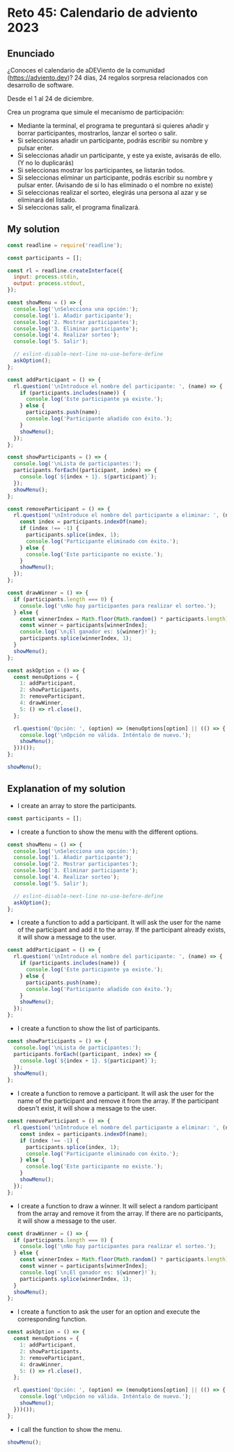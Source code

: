 # Reto 45: Calendario de adviento 2023

## Enunciado

¿Conoces el calendario de aDEViento de la comunidad (https://adviento.dev)?
24 días, 24 regalos sorpresa relacionados con desarrollo de software.

Desde el 1 al 24 de diciembre.

Crea un programa que simule el mecanismo de participación:
- Mediante la terminal, el programa te preguntará si quieres añadir y borrar participantes, mostrarlos, lanzar el sorteo o salir.
- Si seleccionas añadir un participante, podrás escribir su nombre y pulsar enter.
- Si seleccionas añadir un participante, y este ya existe, avisarás de ello. (Y no lo duplicarás)
- Si seleccionas mostrar los participantes, se listarán todos.
- Si seleccionas eliminar un participante, podrás escribir su nombre y pulsar enter. (Avisando de si lo has eliminado o el nombre no existe)
- Si seleccionas realizar el sorteo, elegirás una persona al azar y se eliminará del listado.
- Si seleccionas salir, el programa finalizará.

## My solution

```js
const readline = require('readline');

const participants = [];

const rl = readline.createInterface({
  input: process.stdin,
  output: process.stdout,
});

const showMenu = () => {
  console.log('\nSelecciona una opción:');
  console.log('1. Añadir participante');
  console.log('2. Mostrar participantes');
  console.log('3. Eliminar participante');
  console.log('4. Realizar sorteo');
  console.log('5. Salir');

  // eslint-disable-next-line no-use-before-define
  askOption();
};

const addParticipant = () => {
  rl.question('\nIntroduce el nombre del participante: ', (name) => {
    if (participants.includes(name)) {
      console.log('Este participante ya existe.');
    } else {
      participants.push(name);
      console.log('Participante añadido con éxito.');
    }
    showMenu();
  });
};

const showParticipants = () => {
  console.log('\nLista de participantes:');
  participants.forEach((participant, index) => {
    console.log(`${index + 1}. ${participant}`);
  });
  showMenu();
};

const removeParticipant = () => {
  rl.question('\nIntroduce el nombre del participante a eliminar: ', (name) => {
    const index = participants.indexOf(name);
    if (index !== -1) {
      participants.splice(index, 1);
      console.log('Participante eliminado con éxito.');
    } else {
      console.log('Este participante no existe.');
    }
    showMenu();
  });
};

const drawWinner = () => {
  if (participants.length === 0) {
    console.log('\nNo hay participantes para realizar el sorteo.');
  } else {
    const winnerIndex = Math.floor(Math.random() * participants.length);
    const winner = participants[winnerIndex];
    console.log(`\n¡El ganador es: ${winner}!`);
    participants.splice(winnerIndex, 1);
  }
  showMenu();
};

const askOption = () => {
  const menuOptions = {
    1: addParticipant,
    2: showParticipants,
    3: removeParticipant,
    4: drawWinner,
    5: () => rl.close(),
  };

  rl.question('Opción: ', (option) => (menuOptions[option] || (() => {
    console.log('\nOpción no válida. Inténtalo de nuevo.');
    showMenu();
  }))());
};

showMenu();

```

## Explanation of my solution

- I create an array to store the participants.

```js
const participants = [];
```

- I create a function to show the menu with the different options.

```js
const showMenu = () => {
  console.log('\nSelecciona una opción:');
  console.log('1. Añadir participante');
  console.log('2. Mostrar participantes');
  console.log('3. Eliminar participante');
  console.log('4. Realizar sorteo');
  console.log('5. Salir');

  // eslint-disable-next-line no-use-before-define
  askOption();
};
```

- I create a function to add a participant. It will ask the user for the name of the participant and add it to the array. If the participant already exists, it will show a message to the user.

```js
const addParticipant = () => {
  rl.question('\nIntroduce el nombre del participante: ', (name) => {
    if (participants.includes(name)) {
      console.log('Este participante ya existe.');
    } else {
      participants.push(name);
      console.log('Participante añadido con éxito.');
    }
    showMenu();
  });
};
```

- I create a function to show the list of participants.

```js
const showParticipants = () => {
  console.log('\nLista de participantes:');
  participants.forEach((participant, index) => {
    console.log(`${index + 1}. ${participant}`);
  });
  showMenu();
};
```

- I create a function to remove a participant. It will ask the user for the name of the participant and remove it from the array. If the participant doesn't exist, it will show a message to the user.

```js
const removeParticipant = () => {
  rl.question('\nIntroduce el nombre del participante a eliminar: ', (name) => {
    const index = participants.indexOf(name);
    if (index !== -1) {
      participants.splice(index, 1);
      console.log('Participante eliminado con éxito.');
    } else {
      console.log('Este participante no existe.');
    }
    showMenu();
  });
};
```

- I create a function to draw a winner. It will select a random participant from the array and remove it from the array. If there are no participants, it will show a message to the user.

```js
const drawWinner = () => {
  if (participants.length === 0) {
    console.log('\nNo hay participantes para realizar el sorteo.');
  } else {
    const winnerIndex = Math.floor(Math.random() * participants.length);
    const winner = participants[winnerIndex];
    console.log(`\n¡El ganador es: ${winner}!`);
    participants.splice(winnerIndex, 1);
  }
  showMenu();
};
```

- I create a function to ask the user for an option and execute the corresponding function.

```js
const askOption = () => {
  const menuOptions = {
    1: addParticipant,
    2: showParticipants,
    3: removeParticipant,
    4: drawWinner,
    5: () => rl.close(),
  };

  rl.question('Opción: ', (option) => (menuOptions[option] || (() => {
    console.log('\nOpción no válida. Inténtalo de nuevo.');
    showMenu();
  }))());
};
```

- I call the function to show the menu.

```js
showMenu();
```
